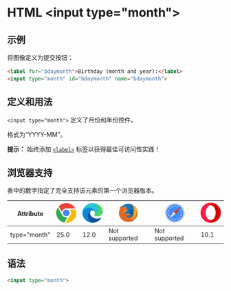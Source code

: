 HTML \<input type="month">
===

## 示例

将图像定义为提交按钮：

```html idoc:preview:iframe
<label for="bdaymonth">Birthday (month and year):</label>
<input type="month" id="bdaymonth" name="bdaymonth">
```

## 定义和用法

`<input type="month">` 定义了月份和年份控件。

格式为“YYYY-MM”。

**提示：** 始终添加 [`<label>`](./label.md) 标签以获得最佳可访问性实践！

## 浏览器支持

表中的数字指定了完全支持该元素的第一个浏览器版本。

| Attribute | ![chrome][1] | ![edge][2] | ![firefox][3] | ![safari][4] | ![opera][5] |
| ------- | --- | --- | --- | --- | --- |
| type="month" | 25.0 | 12.0 | Not supported | Not supported | 10.1 |

## 语法

```html
<input type="month">
```

[1]: ../assets/chrome.svg
[2]: ../assets/edge.svg
[3]: ../assets/firefox.svg
[4]: ../assets/safari.svg
[5]: ../assets/opera.svg